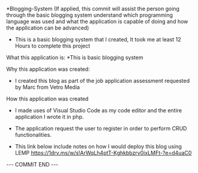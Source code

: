 *Blogging-System (If applied, this commit will assist the person going through the basic blogging system understand which programming language was used and what the application is capable of doing and how the application can be advanced)

* This is a basic blogging system that I created, It took me at least 12 Hours to complete this project

What this application is:
*This is basic blogging system

Why this application was created:
* I created this blog as part of the job application assessment requested by  Marc from Vetro Media

How this application was created 
* I made uses of Visual Studio Code as my code editor and the entire application I wrote it in php.

* The application request the user to register in order to perform CRUD functionalities. 


* This link below include notes on how I would deploy this blog using LEMP
https://1drv.ms/w/s!ArWqLh4ptT-Kghkbbzrv0ixLMFt-?e=d4uaC0

 --- COMMIT END ---
